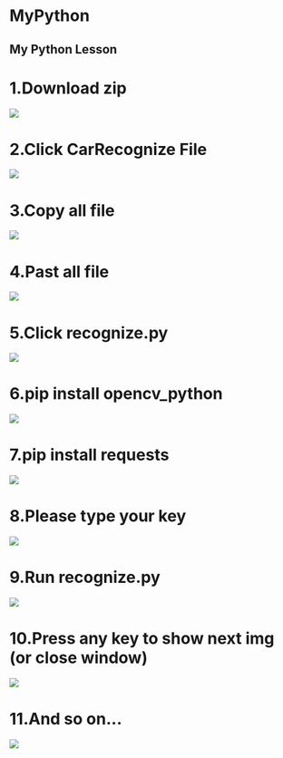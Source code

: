 # MyPython
My Python Lesson
--
# 1.Download zip
<img src="https://raw.githubusercontent.com/conflick0/MyPython/master/readme_img/1.jpg">    

# 2.Click CarRecognize File
<img src="https://raw.githubusercontent.com/conflick0/MyPython/master/readme_img/2.jpg">    

# 3.Copy all file
<img src="https://raw.githubusercontent.com/conflick0/MyPython/master/readme_img/3.jpg">    

# 4.Past all file
<img src="https://raw.githubusercontent.com/conflick0/MyPython/master/readme_img/4.jpg">    

# 5.Click recognize.py
<img src="https://raw.githubusercontent.com/conflick0/MyPython/master/readme_img/5.jpg">    

# 6.pip install opencv_python
<img src="https://raw.githubusercontent.com/conflick0/MyPython/master/readme_img/6.jpg">    

# 7.pip install requests
<img src="https://raw.githubusercontent.com/conflick0/MyPython/master/readme_img/7.jpg">    

# 8.Please type your key
<img src="https://raw.githubusercontent.com/conflick0/MyPython/master/readme_img/8.jpg">    

# 9.Run recognize.py
<img src="https://raw.githubusercontent.com/conflick0/MyPython/master/readme_img/9.jpg">    

# 10.Press any key to show next img (or close window)
<img src="https://raw.githubusercontent.com/conflick0/MyPython/master/readme_img/10.jpg">    

# 11.And so on...
<img src="https://raw.githubusercontent.com/conflick0/MyPython/master/readme_img/11.jpg">    
